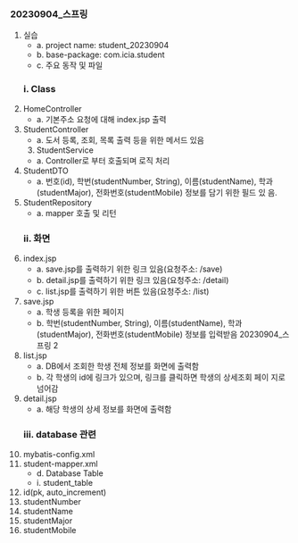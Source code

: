 ### 20230904_스프링
1. 실습
   - a. project name: student_20230904
   - b. base-package: com.icia.student
   - c. 주요 동작 및 파일
   ### i. Class
1. HomeController
   - a. 기본주소 요청에 대해 index.jsp 출력
2. StudentController
   - a. 도서 등록, 조회, 목록 출력 등을 위한 메서드 있음
   3. StudentService
   - a. Controller로 부터 호출되며 로직 처리
4. StudentDTO
   - a. 번호(id), 학번(studentNumber, String), 이름(studentName), 학과
   (studentMajor), 전화번호(studentMobile) 정보를 담기 위한 필드 있
   음.
5. StudentRepository
   - a. mapper 호출 및 리턴
   ### ii. 화면
1. index.jsp
   - a. save.jsp를 출력하기 위한 링크 있음(요청주소: /save)
   - b. detail.jsp를 출력하기 위한 링크 있음(요청주소: /detail)
   - c. list.jsp를 출력하기 위한 버튼 있음(요청주소: /list)
2. save.jsp
   - a. 학생 등록을 위한 페이지
   - b. 학번(studentNumber, String), 이름(studentName), 학과
   (studentMajor), 전화번호(studentMobile) 정보를 입력받음
   20230904_스프링 2
3. list.jsp
   - a. DB에서 조회한 학생 전체 정보를 화면에 출력함
   - b. 각 학생의 id에 링크가 있으며, 링크를 클릭하면 학생의 상세조회 페이
   지로 넘어감
4. detail.jsp
   - a. 해당 학생의 상세 정보를 화면에 출력함
   ### iii. database 관련
1. mybatis-config.xml
2. student-mapper.xml
   - d. Database Table
   - i. student_table
1. id(pk, auto_increment)
2. studentNumber
3. studentName
4. studentMajor
5. studentMobile